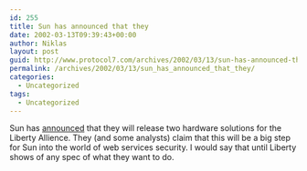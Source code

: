 ```yaml
---
id: 255
title: Sun has announced that they
date: 2002-03-13T09:39:43+00:00
author: Niklas
layout: post
guid: http://www.protocol7.com/archives/2002/03/13/sun-has-announced-that-they/
permalink: /archives/2002/03/13/sun_has_announced_that_they/
categories:
  - Uncategorized
tags:
  - Uncategorized
---
```

<div class='microid-f24183949f60a5d0a071b83d6e32734022a22df8'>
  <p>
    Sun has <a href="http://news.com.com/2100-1001-857513.html">announced</a> that they will release two hardware solutions for the Liberty Allience. They (and some analysts) claim that this will be a big step for Sun into the world of web services security. I would say that until Liberty shows of any spec of what they want to do.
  </p>
</div>